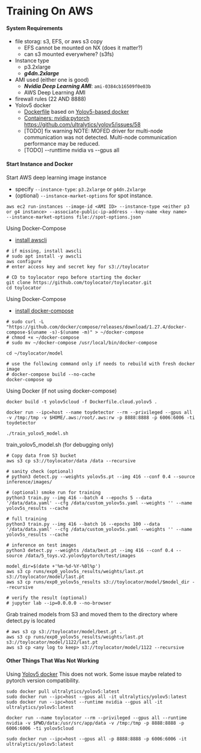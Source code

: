 
# Training On AWS

#### System Requirements 
- file storag: s3, EFS, or aws s3 copy  
	- EFS cannot be mounted on NX (does it matter?)
	- can s3 mounted everywhere? (s3fs)
- Instance type
	- p3.2xlarge
	- ***g4dn.2xlarge***
- AMI used (either one is good)
	- ***Nvidia Deep Learning AMI***:  `ami-0384cb16509f0e03b`
	- AWS Deep Learning AMI
- firewall rules (22 AND 8888)
- Yolov5 docker 
	- [Dockerfile](Dockerfile.cloud.yolov5) based on [Yolov5-based docker](https://github.com/ultralytics/yolov5/blob/master/Dockerfile)
	- [Containers: nvidia:pytorch](https://ngc.nvidia.com/catalog/containers/nvidia:pytorch/layers)
https://github.com/ultralytics/yolov5/issues/58
	- [TODO] fix warning 
NOTE: MOFED driver for multi-node communication was not detected.
      Multi-node communication performance may be reduced.
	- [TODO] --runttime nvidia vs --gpus all


#### Start Instance and Docker

Start AWS deep learning image instance 
- specify `--instance-type`: `p3.2xlarge` or `g4dn.2xlarge` 
- (optional) `--instance-market-options` for spot instance. 
```
aws ec2 run-instances --image-id <AMI ID> --instance-type <either p3 or g4 instance> --associate-public-ip-address --key-name <key name> 
--instance-market-options file://spot-options.json 

```

Using Docker-Compose  
- [install awscli](https://docs.aws.amazon.com/cli/latest/userguide/install-cliv2-linux.html#cliv2-linux-install)
```
# if missing, install awscli 
# sudo apt install -y awscli 
aws configure
# enter access key and secret key for s3://toylocator 

# CD to toylocator repo before starting the docker
git clone https://github.com/toylocator/toylocator.git
cd toylocator 
```

Using Docker-Compose
- [install docker-compose](https://docs.docker.com/compose/install/) 
```
# sudo curl -L "https://github.com/docker/compose/releases/download/1.27.4/docker-compose-$(uname -s)-$(uname -m)" > ~/docker-compose
# chmod +x ~/docker-compose 
# sudo mv ~/docker-compose /usr/local/bin/docker-compose

cd ~/toylocator/model

# use the following command only if needs to rebuild with fresh docker image 
# docker-compose build --no-cache
docker-compose up
```

Using Docker (if not using docker-compose)
```
docker build -t yolov5cloud -f Dockerfile.cloud.yolov5 .

docker run --ipc=host --name toydetector --rm --privileged --gpus all -v /tmp:/tmp -v $HOME/.aws:/root/.aws:rw -p 8888:8888 -p 6006:6006 -ti toydetector

./train_yolov5_model.sh
```

train_yolov5_model.sh (for debugging only)
```
# Copy data from S3 bucket
aws s3 cp s3://toylocator/data /data --recursive

# sanity check (optional)
# python3 detect.py --weights yolov5s.pt --img 416 --conf 0.4 --source inference/images/

# (optional) smoke run for training 
python3 train.py --img 416 --batch 4 --epochs 5 --data '/data/data.yaml' --cfg /data/custom_yolov5s.yaml --weights '' --name yolov5s_results --cache

# full training  
python3 train.py --img 416 --batch 16 --epochs 100 --data '/data/data.yaml' --cfg /data/custom_yolov5s.yaml --weights '' --name yolov5s_results --cache

# inference on test images 
python3 detect.py --weights /data/best.pt --img 416 --conf 0.4 --source /data/5_toys.v2.yolov5pytorch/test/images

model_dir=$(date +'%m-%d-%Y-%0l%p')
aws s3 cp runs/exp0_yolov5s_results/weights/last.pt s3://toylocator/model/last.pt
aws s3 cp runs/exp0_yolov5s_results s3://toylocator/model/$model_dir --recursive

# verify the result (optional)
# jupyter lab --ip=0.0.0.0 --no-browser
```


Grab trained models from S3 and moved them to the directory where detect.py is located
```
# aws s3 cp s3://toylocator/model/best.pt .
aws s3 cp runs/exp0_yolov5s_results/weights/last.pt s3://toylocator/model/1122/last.pt 
aws s3 cp <any log to keep> s3://toylocator/model/1122 --recursive 

```

#### Other Things That Was Not Working
Using [Yolov5 docker](https://github.com/ultralytics/yolov5/wiki/Docker-Quickstart)  This does not work. Some issue maybe related to pytorch version compatibility. 
```
sudo docker pull ultralytics/yolov5:latest
sudo docker run --ipc=host --gpus all -it ultralytics/yolov5:latest
sudo docker run --ipc=host --runtime nvidia --gpus all -it ultralytics/yolov5:latest

docker run --name toylocator --rm --privileged --gpus all --runtime nvidia -v $PWD/data:/usr/src/app/data -v /tmp:/tmp -p 8888:8888 -p 6006:6006 -ti yolov5cloud

sudo docker run --ipc=host --gpus all -p 8888:8888 -p 6006:6006 -it ultralytics/yolov5:latest

```


